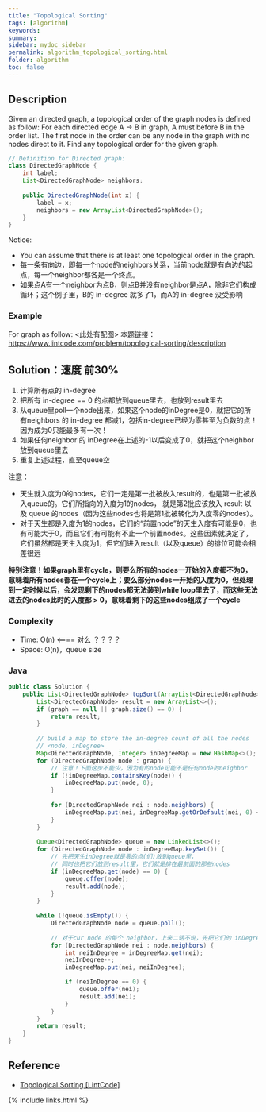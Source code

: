 ```yaml
---
title: "Topological Sorting"
tags: [algorithm]
keywords:
summary:
sidebar: mydoc_sidebar
permalink: algorithm_topological_sorting.html
folder: algorithm
toc: false
---
```


## Description
Given an directed graph, a topological order of the graph nodes is defined as follow:
For each directed edge A -> B in graph, A must before B in the order list.
The first node in the order can be any node in the graph with no nodes direct to it.
Find any topological order for the given graph.
```java
// Definition for Directed graph:
class DirectedGraphNode {
    int label;
    List<DirectedGraphNode> neighbors;
    
    public DirectedGraphNode(int x) { 
        label = x; 
        neighbors = new ArrayList<DirectedGraphNode>(); 
    }
}
```

Notice: 
* You can assume that there is at least one topological order in the graph.
* 每一条有向边，即每一个node的neighbors关系，当前node就是有向边的起点，每一个neighbor都各是一个终点。
* 如果点A有一个neighbor为点B，则点B并没有neighbor是点A，除非它们构成循环；这个例子里，B的 in-degree 就多了1，而A的 in-degree 没受影响

### Example
For graph as follow: <此处有配图>
本题链接：https://www.lintcode.com/problem/topological-sorting/description

## Solution：速度 前30%
1. 计算所有点的 in-degree
2. 把所有 in-degree == 0 的点都放到queue里去，也放到result里去
3. 从queue里poll一个node出来，如果这个node的inDegree是0，就把它的所有neighbors 的 in-degree 都减1，包括in-degree已经为零甚至为负数的点！因为成为0只能最多有一次！
4. 如果任何neighbor 的 inDegree在上述的-1以后变成了0，就把这个neighbor 放到queue里去
5. 重复上述过程，直至queue空

注意：
* 天生就入度为0的nodes，它们一定是第一批被放入result的，也是第一批被放入queue的。它们所指向的入度为1的nodes，
就是第2批应该放入 result 以及 queue 的nodes（因为这些nodes也将是第1批被转化为入度零的nodes）。
* 对于天生都是入度为1的nodes，它们的“前置node”的天生入度有可能是0，也有可能大于0，而且它们有可能有不止一个前置nodes。这些因素就决定了，它们虽然都是天生入度为1，但它们进入result（以及queue）的排位可能会相差很远

**特别注意！如果graph里有cycle，则要么所有的nodes一开始的入度都不为0，意味着所有nodes都在一个cycle上；要么部分nodes一开始的入度为0，但处理到一定时候以后，会发现剩下的nodes都无法装到while loop里去了，而这些无法进去的nodes此时的入度都 > 0，意味着剩下的这些nodes组成了一个cycle**

### Complexity
* Time: O(n) <==== 对么 ？？？？
* Space: O(n)，queue size

### Java
```java
public class Solution {
    public List<DirectedGraphNode> topSort(ArrayList<DirectedGraphNode> graph) {
        List<DirectedGraphNode> result = new ArrayList<>();
        if (graph == null || graph.size() == 0) {
            return result;
        }
        
        // build a map to store the in-degree count of all the nodes
        // <node, inDegree>
        Map<DirectedGraphNode, Integer> inDegreeMap = new HashMap<>();
        for (DirectedGraphNode node : graph) {
            // 注意！下面这步不能少，因为有的node可能不是任何node的neighbor
            if (!inDegreeMap.containsKey(node)) {
                inDegreeMap.put(node, 0);
            }
            
            for (DirectedGraphNode nei : node.neighbors) {
                inDegreeMap.put(nei, inDegreeMap.getOrDefault(nei, 0) + 1);
            }
        }
        
        Queue<DirectedGraphNode> queue = new LinkedList<>();
        for (DirectedGraphNode node : inDegreeMap.keySet()) {
            // 先把天生inDegree就是零的点(们)放到queue里，
            // 同时也把它们放到result里，它们就是排在最前面的那些nodes
            if (inDegreeMap.get(node) == 0) {
                queue.offer(node);
                result.add(node);
            }
        }
        
        while (!queue.isEmpty()) {
            DirectedGraphNode node = queue.poll();
           
            // 对于cur node 的每个 neighbor，上来二话不说，先把它们的 inDegree 都减1
            for (DirectedGraphNode nei : node.neighbors) {
                int neiInDegree = inDegreeMap.get(nei);
                neiInDegree--;
                inDegreeMap.put(nei, neiInDegree);

                if (neiInDegree == 0) {
                    queue.offer(nei);
                    result.add(nei);
                }
            }
        }
        return result;
    }
}
```

## Reference
* [Topological Sorting [LintCode]](https://www.lintcode.com/problem/topological-sorting/description)

{% include links.html %}

